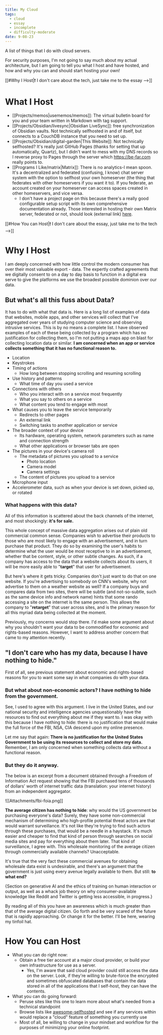 ```yaml
---
title: My Cloud
tags:
  - cloud
  - essay
  - incomplete
  - difficulty-moderate
date: 9-08-23
---
```

A list of things that I do with cloud servers.

For security purposes, I'm not going to say much about my actual architecture, but I am going to tell you what I host and have hosted, and how and why you can and should start hosting your own!

[[#Why I Host|❗ I don't care about the tech, just take me to the essay -->]]
# What I Host
- [[Projects/memos|usememos/memos]]: The virtual bulletin board for you and your team written in Markdown with tag support.
- [[Projects/Obsidian/livesync|Obsidian LiveSync]]: free synchronization of Obsidian vaults. Not technically selfhosted in and of itself, but connects to a CouchDB instance that you need to set up.
- [[Projects/Obsidian/digital-garden|This Website]]: Not technically selfhosted? It's really just GitHub Pages (thanks for setting that up automatically, Quartz), but I didn't want to mess with my DNS records so I reverse proxy to Pages through the server which https://be-far.com really points to.
- [[Programs I Like/matrix|Matrix]]: There is no analytics-I mean spoon. It's a decentralized and federated (confusing, I know) chat server system with the option to selfhost your own homeserver (the thing that federates with other homeservers if you want it to). If you federate, an account created on your homeserver can access spaces created in other homeservers, and vice versa.
	- I don't have a project page on this because there's a really good configurable setup script with its own comprehensive documentation already. Those interested in hosting their own Matrix server, federated or not, should look (external link) [here](https://github.com/spantaleev/matrix-docker-ansible-deploy).

[[#How You can Host|❗ I don't care about the essay, just take me to the tech -->]]
# Why I Host
I am deeply concerned with how little control the modern consumer has over their most valuable export - data. The expertly crafted agreements that we digitally consent to on a day to day basis to function in a digital era serve to give the platforms we use the broadest possible dominion over our data.
## But what's all this fuss about Data?
It has to do with what that data is. Here is a long list of examples of data that websites, mobile apps, and other services will collect that I've aggregated over years of studying computer science and observing intrusive services. This is by no means a complete list. I have observed examples of each of these being collected by a program which has no justification for collecting them, so I'm not putting a maps app on blast for collecting location data or similar. **I am concerned when an app or service collects something that it has no functional reason to.**
- Location
- Keystrokes
- Timing of actions
	- How long between stopping scrolling and resuming scrolling
- Use history and patterns
	- What time of day you used a service
- Connections with others
	- Who you interact with on a service most frequently
	- What you say to others on a service
	- What content you tend to engage with most
- What causes you to leave the service temporarily
	- Redirects to other pages
	- An external link
	- Switching tasks to another application or service
- The broader context of your device
	- Its hardware, operating system, network parameters such as name and connection strength
	- What other applications or browser tabs are open
- The pictures in your device's camera roll
	- The metadata of pictures you upload to a service
		- Photo location
		- Camera model
		- Camera settings
	- The content of pictures you upload to a service
- Microphone input
- Accelerometer data, such as when your device is set down, picked up, or rotated
### What happens with this data?
All of this information is scattered about the back channels of the internet, and most shockingly: **it's for sale.**

This whole concept of massive data aggregation arises out of plain old commercial common sense. Companies wish to advertise their products to those who are most likely to engage with an advertisement, and in turn purchase that product. They do so by examining the user's habits to determine what the user would be most receptive to in an advertisement, whether that be content, style, or other subtle changes. As such, if a company has access to the data that a website collects about its users, it will be more easily able to "**target**" that user for advertisement.

But here's where it gets tricky. Companies don't just want to do that on one website. If you're advertising to somebody on CNN's website, why not advertise to them on a weather website as well? If a company buys and compares data from two sites, there will be subtle (and not-so-subtle, such as the same device info and network name) hints that some rando accessing a site on the internet is the same person. This allows the company to "**retarget**" that user across sites, and is the primary reason for all this myriad data being collected at the moment.

Previously, my concerns would stop there. I'd make some argument about why you shouldn't want your data to be commodified for economic and rights-based reasons. However, I want to address another concern that came to my attention recently.
## "I don't care who has my data, because I have nothing to hide."
First of all, see previous statement about economic and rights-based reasons for you to want some say in what companies do with your data. 
### But what about non-economic actors? I have nothing to hide from the government.
See, I used to agree with this argument. I live in the United States, and our national security and intelligence agencies unquestionably have the resources to find out everything about me if they want to. I was okay with this because I have nothing to hide: there is no justification that would make the full force of the FBI, NSA, CIA descend upon my online presence.

Let me say that again: **There is no justification for the United States Government to be using its resources to collect and store my data.** Remember, I am only concerned when something collects data without a functional reason.
### But they do it anyway.
The below is an excerpt from a document obtained through a Freedom of Information Act request showing that the FBI purchased tens of thousands of dollars' worth of internet traffic data (translation: your internet history) from an independent aggregator. 

![[Attachments/fbi-foia.png]]

**The average citizen has nothing to hide**: why would the US government be purchasing everyone's data? Surely, they have some non-commercial mechanism of determining who high-profile potential threat actors are that would warrant surveillance. It's not like they're trying to find such actors through these purchases, that would be a needle in a haystack. It's much easier and cheaper to find that kind of person through searches on social media sites and pay for everything about them later. That kind of surveillance, I agree with. This wholesale monitoring of the average citizen through commercially available channels? Unacceptable.

It's true that the very fact these commercial avenues for obtaining wholesale data exist is undesirable, and there's an argument that the government is just using every avenue legally available to them. But still: **to what end?**

{Section on generative AI and the ethics of training on human interaction or output, as well as a whack job theory on why consumer-available knowledge like Reddit and Twitter is getting less accessible, in progress.}

By reading all of this you have an awareness which is much greater than that of the average digital citizen. Go forth and be very scared of the future that is rapidly approaching. Or change it for the better. I'll be here, wearing my tinfoil hat.
# How You can Host
- What you can do right now:
	- Obtain a free tier account at a major cloud provider, or build your own infrastructure for use as a server.
		- Yes, I'm aware that said cloud provider could still access the data on the server. Look, if they're willing to brute-force the encrypted and sometimes obfuscated databases that contain the data stored in all of the applications that I self-host, they can have the contents. 
- What you can do going forward:
	- Peruse sites like this one to learn more about what's needed from a technical standpoint
	- Browse lists like [awesome-selfhosted](https://github.com/awesome-selfhosted/awesome-selfhosted) and see if any services within would replace a "cloud" feature of something you currently use
	- Most of all, be willing to change in your mindset and workflow for the purposes of minimizing your online footprint.